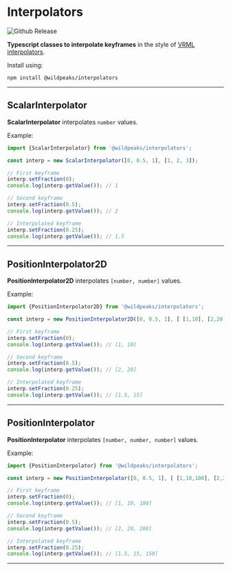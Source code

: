 # Interpolators

![Github Release](https://img.shields.io/github/v/release/wildpeaks/package-interpolators.svg?label=Release&logo=github&logoColor=eceff4&colorA=4c566a&colorB=11abfb)

**Typescript classes to interpolate keyframes** in the style of [VRML interpolators](http://www.web3d.org/documents/specifications/14772/V2.0/part1/nodesRef.html#ScalarInterpolator).

Install using:

	npm install @wildpeaks/interpolators


-------------------------------------------------------------------------------

## ScalarInterpolator

**ScalarInterpolator** interpolates `number` values.

Example:

````ts
import {ScalarInterpolator} from '@wildpeaks/interpolators';

const interp = new ScalarInterpolator([0, 0.5, 1], [1, 2, 3]);

// First keyframe
interp.setFraction(0);
console.log(interp.getValue()); // 1

// Second keyframe
interp.setFraction(0.5);
console.log(interp.getValue()); // 2

// Interpolated keyframe
interp.setFraction(0.25);
console.log(interp.getValue()); // 1.5

````

-------------------------------------------------------------------------------

## PositionInterpolator2D

**PositionInterpolator2D** interpolates `[number, number]` values.

Example:

````ts
import {PositionInterpolator2D} from '@wildpeaks/interpolators';

const interp = new PositionInterpolator2D([0, 0.5, 1], [ [1,10], [2,20], [3,30] ]);

// First keyframe
interp.setFraction(0);
console.log(interp.getValue()); // [1, 10]

// Second keyframe
interp.setFraction(0.5);
console.log(interp.getValue()); // [2, 20]

// Interpolated keyframe
interp.setFraction(0.25);
console.log(interp.getValue()); // [1.5, 15]

````

-------------------------------------------------------------------------------

## PositionInterpolator

**PositionInterpolator** interpolates `[number, number, number]` values.

Example:

````ts
import {PositionInterpolator} from '@wildpeaks/interpolators';

const interp = new PositionInterpolator([0, 0.5, 1], [ [1,10,100], [2,20,200], [3,30,300] ]);

// First keyframe
interp.setFraction(0);
console.log(interp.getValue()); // [1, 10, 100]

// Second keyframe
interp.setFraction(0.5);
console.log(interp.getValue()); // [2, 20, 200]

// Interpolated keyframe
interp.setFraction(0.25);
console.log(interp.getValue()); // [1.5, 15, 150]

````


-------------------------------------------------------------------------------

